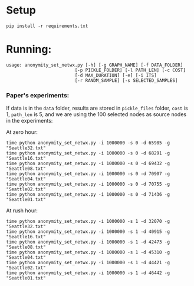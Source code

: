 # Setup

    pip install -r requirements.txt
    
# Running:

    usage: anonymity_set_netwx.py [-h] [-g GRAPH_NAME] [-f DATA_FOLDER]
                              [-p PICKLE_FOLDER] [-l PATH_LEN] [-c COST]
                              [-d MAX_DURATION] [-e] [-i ITS]
                              [-r RANDM_SAMPLE] [-s SELECTED_SAMPLES]
    
    
### Paper's experiments:

If data is in the `data` folder, results are stored in `pickle_files` folder, `cost` is 1, 
`path_len` is 5, and we are using the 100 selected nodes as source nodes in the experiments:
 
At zero hour:

    time python anonymity_set_netwx.py -i 1000000 -s 0 -d 65985 -g "Seattle32.txt"
    time python anonymity_set_netwx.py -i 1000000 -s 0 -d 68291 -g "Seattle16.txt"
    time python anonymity_set_netwx.py -i 1000000 -s 0 -d 69432 -g "Seattle08.txt"
    time python anonymity_set_netwx.py -i 1000000 -s 0 -d 70907 -g "Seattle04.txt"
    time python anonymity_set_netwx.py -i 1000000 -s 0 -d 70755 -g "Seattle02.txt"
    time python anonymity_set_netwx.py -i 1000000 -s 0 -d 71436 -g "Seattle01.txt"
    
At rush hour:

    time python anonymity_set_netwx.py -i 1000000 -s 1 -d 32070 -g "Seattle32.txt"
    time python anonymity_set_netwx.py -i 1000000 -s 1 -d 40915 -g "Seattle16.txt"
    time python anonymity_set_netwx.py -i 1000000 -s 1 -d 42473 -g "Seattle08.txt"
    time python anonymity_set_netwx.py -i 1000000 -s 1 -d 45310 -g "Seattle04.txt"
    time python anonymity_set_netwx.py -i 1000000 -s 1 -d 44421 -g "Seattle02.txt"
    time python anonymity_set_netwx.py -i 1000000 -s 1 -d 46442 -g "Seattle01.txt"

